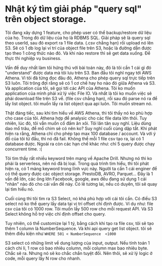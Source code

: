 # Nhật ký tìm giải pháp "query sql" trên object storage.
Tôi đang xây dựng 1 feature, cho phép user có thể backup/restore dữ liệu của họ. 
Trong đó dữ liệu của họ là RDBMS SQL.
Giải pháp sẽ là query sql theo userId, sau đó export ra 1 file data. (.csv chẳng hạn) rồi upload nó lên S3. 
Sẽ có 1 db log lại ví trí của object file trên S3, hoặc là đường dẫn được tạo theo 1 công thức nào đó. Và khi nào restore thì sẽ get data xuống. Để thực thi nghiệp vụ business.

Vấn đề duy nhất làm tôi hứng thú với bài toán này, đó là tôi cần 1 cái gì đó "understand" được data mà tôi lưu trên S3. 
Ban đầu tôi nghĩ ngay tới AWS Athena. Vì tôi đã từng đọc đâu đó, Athena cho phép query sql trực tiếp trên S3 luôn. 
Tôi trông đợi rằng sẽ có 1 cơ chế hay ho nào đó giữa Athena và S3. Và application của tôi, sẽ gọi tới các API của Athena.
Tôi ko muốn application của mình phải xử lý việc File IO. Và nhất là tôi ko muốn việc sẽ phải download file trên S3 về. (file csv chẳng hạn), rồi sau đó parse nó ra để lấy list object. 
tôi muốn lấy ra list object qua api luôn. Tôi muốn stream nó.

Thật đáng tiếc, sau khi tìm hiểu về AWS Athena, thì tôi thấy nó ko phù hợp cho case của tôi. Athena hợp để analysic cho các file data lớn thôi. Tuy nhiên, lúc đó, tôi vẫn muốn cố đấm ăn xôi. Tôi lăn tăn suy nghĩ. Liệu dùng dao mổ trâu, để mổ chim sẻ có nên ko?
Suy nghĩ cuối cùng dập tắt. Khi phát hiện ra rằng, Athena chỉ cho phép tạo max 100 database / account. Và với ý đồ của tôi từ đầu, thì nó đã fail. Không thể mỗi 1 file csv tạo ra, lại có 1 database được. Ngoài ra còn các hạn chế khác như: chỉ 5 query được chạy concurrent time. :(

Tôi tìm thấy rất nhiều keyword trên mạng về Apache Drill. Nhưng nó thì ko phải là serverless, nên nó đã bị loại. Trong quá trình tìm hiểu, thì tôi phát hiện ra, có 1 mảng keyword trong lĩnh vực này. Người ta cần 1 cái enginer để có thể query được các object storage. 
PrestoDB, AVRO, Parquet...
Đây là 1 vấn đề lớn, các ông lớn Facebook, google, aws đều đang sử dụng 1 cái "nhân" nào đó cho cái vấn đề này.
Có lẽ tương lai, nếu có duyên, tôi sẽ quay lại tìm hiểu nó.

Cuối cùng thì tôi tìm ra S3 Select, nó khá phù hợp với cái tôi cần. Có điều S3 select nó ko thể query lấy data tại vị trí offset chỉ định được. 
Ví dụ như: file csv của tôi có 1000 row. Tôi muốn lấy 500 row cho mỗi request API. Và S3 Select không hỗ trợ việc chỉ định offset cho query. 

Tuy nhiên, có thể customize lại 1 tý, bằng cách khi tạo ra file csv, tôi sẽ tạo thêm 1 column là NumberSequence. Và khi api query get list object. tôi sẽ thêm điều kiện như `WHERE 501 < NumberSequence  <1000`

S3 select có những limit về dung lượng của input, output. Nếu tính toán 1 cách chi li, 1 row có bao nhiêu column, mỗi column max bao nhiêu byte. Chắc sẽ ra. 
Nhưng nó sẽ ko chắc chắn tuyệt đối. Nên thôi, sẽ xử lý logic ở code, mỗi query lấy N row cho nhanh.